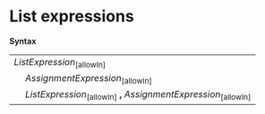 # List expressions

**Syntax**

<table>
    <tr>
        <td colspan="2"><i>ListExpression</i><sub>[allowIn]</sub></td>
    </tr>
    <tr>
        <td>&nbsp;</td><td><i>AssignmentExpression</i><sub>[allowIn]</sub></td>
    </tr>
    <tr>
        <td>&nbsp;</td><td><i>ListExpression</i><sub>[allowIn]</sub> <b>,</b> <i>AssignmentExpression</i><sub>[allowIn]</sub></td>
    </tr>
</table>